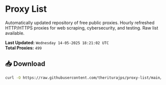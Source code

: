 # Proxy List

Automatically updated repository of free public proxies. Hourly refreshed HTTP/HTTPS proxies for web scraping, cybersecurity, and testing. Raw list available.

**Last Updated:** `Wednesday 14-05-2025 18:21:02 UTC`  
**Total Proxies:** `499`

## 📥 Download
```bash
curl -O https://raw.githubusercontent.com/theriturajps/proxy-list/main/proxies.txt
